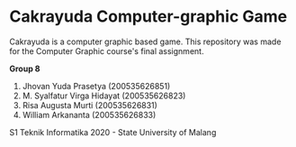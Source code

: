 # Cakrayuda Computer-graphic Game
Cakrayuda is a computer graphic based game. This repository was made for the Computer Graphic course's final assignment. 

**Group 8**
1. Jhovan Yuda Prasetya	(200535626851)
2. M. Syalfatur Virga Hidayat	(200535626823)
3. Risa Augusta Murti	(200535626831)
4. William Arkananta	(200535626833)

S1 Teknik Informatika 2020 - State University of Malang
